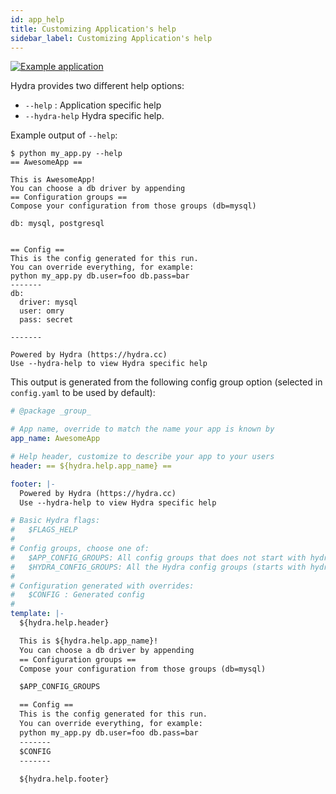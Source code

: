 ```yaml
---
id: app_help
title: Customizing Application's help
sidebar_label: Customizing Application's help
---
```

[![Example application](https://img.shields.io/badge/-Example%20application-informational)](https://github.com/facebookresearch/hydra/tree/1.0_branch/examples/configure_hydra/custom_help)

Hydra provides two different help options:
* `--help` : Application specific help
* `--hydra-help` Hydra specific help. 

Example output of `--help`:
```text
$ python my_app.py --help
== AwesomeApp ==

This is AwesomeApp!
You can choose a db driver by appending
== Configuration groups ==
Compose your configuration from those groups (db=mysql)

db: mysql, postgresql


== Config ==
This is the config generated for this run.
You can override everything, for example:
python my_app.py db.user=foo db.pass=bar
-------
db:
  driver: mysql
  user: omry
  pass: secret

-------

Powered by Hydra (https://hydra.cc)
Use --hydra-help to view Hydra specific help
```

This output is generated from the following config group option (selected in `config.yaml` to be used by default): 
```yaml title="hydra/help/my_app_help.yaml"
# @package _group_

# App name, override to match the name your app is known by
app_name: AwesomeApp

# Help header, customize to describe your app to your users
header: == ${hydra.help.app_name} ==

footer: |-
  Powered by Hydra (https://hydra.cc)
  Use --hydra-help to view Hydra specific help

# Basic Hydra flags:
#   $FLAGS_HELP
#
# Config groups, choose one of:
#   $APP_CONFIG_GROUPS: All config groups that does not start with hydra/.
#   $HYDRA_CONFIG_GROUPS: All the Hydra config groups (starts with hydra/)
#
# Configuration generated with overrides:
#   $CONFIG : Generated config
#
template: |-
  ${hydra.help.header}

  This is ${hydra.help.app_name}!
  You can choose a db driver by appending
  == Configuration groups ==
  Compose your configuration from those groups (db=mysql)

  $APP_CONFIG_GROUPS

  == Config ==
  This is the config generated for this run.
  You can override everything, for example:
  python my_app.py db.user=foo db.pass=bar
  -------
  $CONFIG
  -------
  
  ${hydra.help.footer}
```